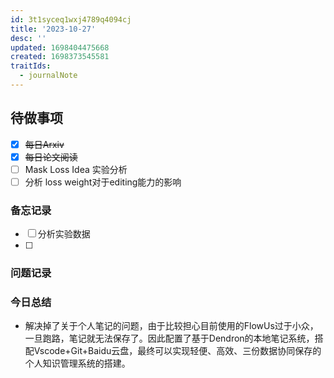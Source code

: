 ```yaml
---
id: 3t1syceq1wxj4789q4094cj
title: '2023-10-27'
desc: ''
updated: 1698404475668
created: 1698373545581
traitIds:
  - journalNote
---
```



## **待做事项**
- [x]  ~~每日Arxiv~~
- [x]  ~~每日论文阅读~~
- [ ]  Mask Loss Idea 实验分析
  - [ ]  分析 loss weight对于editing能力的影响 

### **备忘记录**
- [ ] 分析实验数据
- [ ] 

### **问题记录**


### **今日总结**

* 解决掉了关于个人笔记的问题，由于比较担心目前使用的FlowUs过于小众，一旦跑路，笔记就无法保存了。因此配置了基于Dendron的本地笔记系统，搭配Vscode+Git+Baidu云盘，最终可以实现轻便、高效、三份数据协同保存的个人知识管理系统的搭建。
